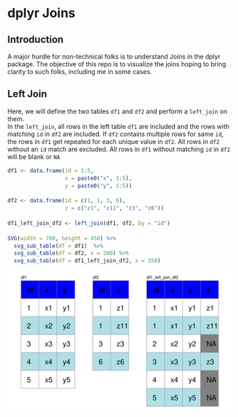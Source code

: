 dplyr Joins
================

## Introduction

A major hurdle for non-technical folks is to understand Joins in the
dplyr package. The objective of this repo is to visualize the joins
hoping to bring clarity to such folks, including me in some cases.

## Left Join

Here, we will define the two tables `df1` and `df2` and perform a
`left_join` on them.  
In the `left_join`, all rows in the left table `df1` are included and
the rows with matching `id` in `df2` are included. If `df2` contains
multiple rows for same `id`, the rows in `df1` get repeated for each
unique value in `df2`. All rows in `df2` without an `id` match are
excluded. All rows in `df1` without matching `id` in `df2` will be blank
or `NA`

``` r
df1 <- data.frame(id = 1:5,
                  x = paste0("x", 1:5),
                  y = paste0("y", 1:5))

df2 <- data.frame(id = c(1, 1, 3, 6),
                  z = c("z1", "z11", "z3", "z6"))

df1_left_join_df2 <- left_join(df1, df2, by = "id")

SVG(width = 700, height = 450) %>% 
  svg_sub_table(df = df1)  %>% 
  svg_sub_table(df = df2, x = 200) %>% 
  svg_sub_table(df = df1_left_join_df2, x = 350)
```

<img src="images/example1.svg"/>

